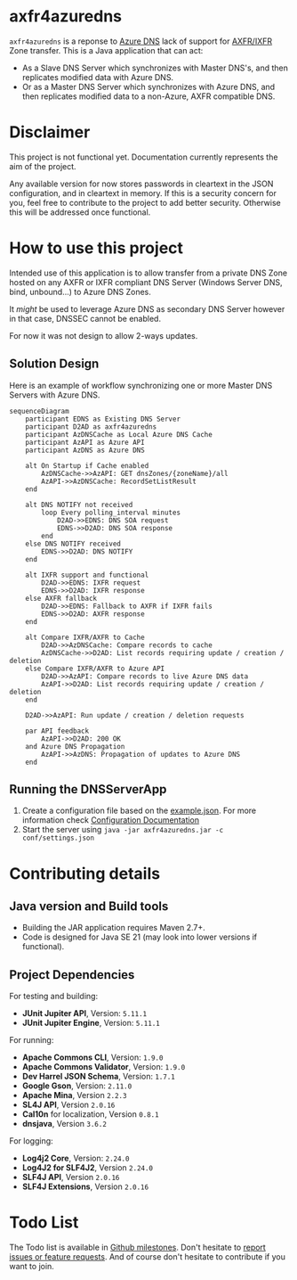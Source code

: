 # axfr4azuredns
`axfr4azuredns` is a reponse to [Azure DNS](https://learn.microsoft.com/en-us/azure/dns/dns-overview) lack of support for [AXFR/IXFR](https://learn.microsoft.com/en-us/azure/dns/dns-faq#does-azure-dns-support-zone-transfers--axfr-ixfr--) Zone transfer.
This is a Java application that can act:
* As a Slave DNS Server which synchronizes with Master DNS's, and then replicates modified data with Azure DNS.
* Or as a Master DNS Server which synchronizes with Azure DNS, and then replicates modified data to a non-Azure, AXFR compatible DNS.

# Disclaimer

This project is not functional yet. Documentation currently represents the aim of the project.

Any available version for now stores passwords in cleartext in the JSON configuration, and in cleartext in memory. If this is a security concern for you, feel free to contribute to the project to add better security. Otherwise this will be addressed once functional.

# How to use this project

Intended use of this application is to allow transfer from a private DNS Zone hosted on any AXFR or IXFR compliant DNS Server (Windows Server DNS, bind, unbound...) to Azure DNS Zones.

It *might* be used to leverage Azure DNS as secondary DNS Server however in that case, DNSSEC cannot be enabled.

For now it was not design to allow 2-ways updates.

## Solution Design

Here is an example of workflow synchronizing one or more Master DNS Servers with Azure DNS.

```mermaid
sequenceDiagram
    participant EDNS as Existing DNS Server
    participant D2AD as axfr4azuredns
    participant AzDNSCache as Local Azure DNS Cache
    participant AzAPI as Azure API
    participant AzDNS as Azure DNS
    
    alt On Startup if Cache enabled
        AzDNSCache->>AzAPI: GET dnsZones/{zoneName}/all
        AzAPI->>AzDNSCache: RecordSetListResult
    end

    alt DNS NOTIFY not received
        loop Every polling_interval minutes
            D2AD->>EDNS: DNS SOA request
            EDNS->>D2AD: DNS SOA response
        end
    else DNS NOTIFY received
        EDNS->>D2AD: DNS NOTIFY
    end

    alt IXFR support and functional
        D2AD->>EDNS: IXFR request
        EDNS->>D2AD: IXFR response
    else AXFR fallback
        D2AD->>EDNS: Fallback to AXFR if IXFR fails
        EDNS->>D2AD: AXFR response
    end

    alt Compare IXFR/AXFR to Cache
        D2AD->>AzDNSCache: Compare records to cache
        AzDNSCache->>D2AD: List records requiring update / creation / deletion
    else Compare IXFR/AXFR to Azure API
        D2AD->>AzAPI: Compare records to live Azure DNS data
        AzAPI->>D2AD: List records requiring update / creation / deletion
    end

    D2AD->>AzAPI: Run update / creation / deletion requests

    par API feedback
        AzAPI->>D2AD: 200 OK
    and Azure DNS Propagation
        AzAPI->>AzDNS: Propagation of updates to Azure DNS
    end
```

## Running the DNSServerApp

1. Create a configuration file based on the [example.json](conf/example.json). For more information check [Configuration Documentation](conf/README.md)
2. Start the server using `java -jar axfr4azuredns.jar -c conf/settings.json`

# Contributing details

## Java version and Build tools

* Building the JAR application requires Maven 2.7+.
* Code is designed for Java SE 21 (may look into lower versions if functional).

## Project Dependencies

For testing and building:
- **JUnit Jupiter API**, Version: `5.11.1`
- **JUnit Jupiter Engine**, Version: `5.11.1`

For running:
- **Apache Commons CLI**, Version: `1.9.0`
- **Apache Commons Validator**, Version: `1.9.0`
- **Dev Harrel JSON Schema**, Version: `1.7.1`
- **Google Gson**, Version: `2.11.0`
- **Apache Mina**, Version `2.2.3`
- **SL4J API**, Version `2.0.16`
- **Cal10n** for localization, Version `0.8.1`
- **dnsjava**, Version `3.6.2`

For logging:
- **Log4j2 Core**, Version: `2.24.0`
- **Log4J2 for SLF4J2**, Version `2.24.0`
- **SLF4J API**, Version `2.0.16`
- **SLF4J Extensions**, Version `2.0.16`

# Todo List

The Todo list is available in [Github milestones](https://github.com/vivienbo/axfr4azuredns/milestones).
Don't hesitate to [report issues or feature requests](https://github.com/vivienbo/axfr4azuredns/issues).
And of course don't hesitate to contribute if you want to join.